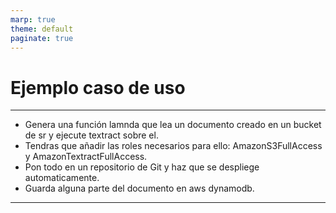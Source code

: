 ```yaml
---
marp: true
theme: default
paginate: true
---
```


<style>
img[alt~="center"] {
  display: block;
  margin: 0 auto;
}
</style>

# Ejemplo caso de uso

---

- Genera una función lamnda que lea un documento creado en un bucket de sr y ejecute textract sobre el.
- Tendras que añadir las roles necesarios para ello:  AmazonS3FullAccess y AmazonTextractFullAccess.
- Pon todo en un repositorio de Git y haz que se despliege automaticamente.
- Guarda alguna parte del documento en aws dynamodb.

---